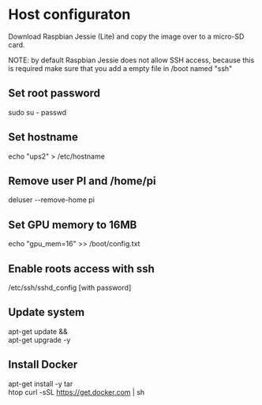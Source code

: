# Host configuraton
Download Raspbian Jessie (Lite) and copy the image over to a micro-SD card.

NOTE: by default Raspbian Jessie does not allow SSH access, because this is required make sure that you add a empty file in /boot named "ssh"


## Set root password
sudo su -
passwd

## Set hostname
echo "ups2" > /etc/hostname

## Remove user PI and /home/pi
deluser --remove-home pi

## Set GPU memory to 16MB
echo "gpu_mem=16" >> /boot/config.txt

## Enable roots access with ssh
/etc/ssh/sshd_config [with password]

## Update system
apt-get update && \
apt-get upgrade -y

## Install Docker
apt-get install -y tar \
                htop
curl -sSL https://get.docker.com | sh
